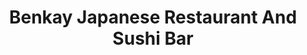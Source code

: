 ---
layout: place
title: "Benkay Japanese Restaurant And Sushi Bar"
permalink: /maine/portland/benkay-japanese-restaurant-and-sushi-bar.html
stateAbbr: ME
stateName: Maine
cityName: Portland
seo:
  name: "Benkay Japanese Restaurant And Sushi Bar"
  type: Restaurant
  links: http://sushiman.com/
description: "Long-standing local Japanese restaurant with traditional decor prepares sushi & other favorites. Looking for sushi in Portland, Maine? Check out Benkay Japan..."
place_id: ChIJ_6q4AkGcskwR8QV_pTDjBtg
photos:
  - name: >-
      places/ChIJ_6q4AkGcskwR8QV_pTDjBtg/photos/AeeoHcJK7JJBeVWmOCtQjhV98PFZkQU9qXVF1KdfZ8dvp0t2qKW5B_F-bQiD5zS1LMA_5byqjFJEMh3Fi9gszHzxKF89Xm14403vWSR5u-khK4J0RMlXW_eYNW1Ihmd9AkAGeuPT9Lt9HHXoSZn3uFnubAFdsBMKinWNdPmSOs4NUsrvXuc7f-jgpN6pVwA9gBnNAEw5aJF-COAw83tWxLGgOUxocOi9AyQ4aFmvQskqigLtip-LCHnWq6FMfJHjwzxbjKYHv3_BiRgt7_mkxMnxvtTyh8Cwj7gjnfAW2Hf-MmwmEVsU41GDLmbqSYEknvreJvFsNGgo46hA_bd6lGmdFs6QrY7pQmzD4M9931aobvqJR3ma5O8Y25A86kEaVi5vpND6nv-JNnTX0rQHNnhAd_rDzu093oh-pyDs8qbQDDKUxQ
    widthPx: 4032
    heightPx: 3024
    authorAttributions:
      - displayName: Dave Tran
        uri: https://maps.google.com/maps/contrib/105460835838786257682
        photoUri: >-
          https://lh3.googleusercontent.com/a-/ALV-UjU2zIzPKF-Q19tlBtfhz-XwgLG9h-_jXT60GmuBqR9aRYTqAM0iog=s100-p-k-no-mo
    flagContentUri: >-
      https://www.google.com/local/imagery/report/?cb_client=maps_api_places.places_api&image_key=!1e10!2sCIHM0ogKEICAgIDp1_3wcw&hl=en-US
    googleMapsUri: >-
      https://www.google.com/maps/place//data=!3m4!1e2!3m2!1sCIHM0ogKEICAgIDp1_3wcw!2e10!4m2!3m1!1s0x4cb29c4102b8aaff:0xd806e330a57f05f1
  - name: >-
      places/ChIJ_6q4AkGcskwR8QV_pTDjBtg/photos/AeeoHcJiO3R6QOGwhNY0RZqg1o6EEE6WGXo3KHlJ-uGDIIlfetE9bparVhsVtZ0N-Qy1fdsQ6gI2yZGdsanyb87ROSrdg-eiCvlpHH40Jh-OU4KlnvRoGh1VgFoKB45rcdYvvXcbOWb9GkMOBzw6ZomQHU4twP7echMmqRWklIV6WKbCTt1CGdhN_DU5kxrL0o5sR2B7InWZoIbnQUDO9SPnZPIwj4kBRXQ43Rc_GM8U9_YT22-1RQJduDOnk_Olz7txYG5NJ7LFWmZX7yBzC1aIVhi_Jj9tghDOOxwvWkf__2eBVh-EC5u0tjgSjEO-HI5etDMiAm4SIzlvskDJmL4g3Gtjgk496V4KsDDVzY44gbVS-Cl5eN7vz4l5IX8XMluGSPh3Z48m5VOoeFPPKwjgZITEsvUcH5_MdeWhifc3EYO1I6yB
    widthPx: 4032
    heightPx: 1816
    authorAttributions:
      - displayName: Jessica Vallette
        uri: https://maps.google.com/maps/contrib/106260802420275908272
        photoUri: >-
          https://lh3.googleusercontent.com/a-/ALV-UjWyWRduc57Pc4T1Rc7l4LGs-bo89q2bxXUw0FF7f9lYzVq6R3r1=s100-p-k-no-mo
    flagContentUri: >-
      https://www.google.com/local/imagery/report/?cb_client=maps_api_places.places_api&image_key=!1e10!2sCIHM0ogKEICAgIDWzaG05gE&hl=en-US
    googleMapsUri: >-
      https://www.google.com/maps/place//data=!3m4!1e2!3m2!1sCIHM0ogKEICAgIDWzaG05gE!2e10!4m2!3m1!1s0x4cb29c4102b8aaff:0xd806e330a57f05f1
  - name: >-
      places/ChIJ_6q4AkGcskwR8QV_pTDjBtg/photos/AeeoHcJF-SyRsWvhQQm9WZZlawESoE01w-sfAb8el0_Khabh67g7vGUjC-ThDlugxa1zCcc_FOj3EIe6O1SDkC7qMIPpBsxWZ5an6BqFpZsCLm9U2eutmLpGRQnzPppqUul5aFq8n9kVtMDYKlUgdVNxFqdcTc4acN3W7tSK4P6VRMIlbKZZC63yCQlOgybLbl3GK6qfRpdL1yfDAudwth8m75FwQm89DXmH27WodQFD5hbNIb6zvfq-gVWbsmL_9lQPJ_JNoGNZFTJ3kA74bJ1szrumFPxdOFSblCAZsBC-X54-Wo9TfUQsrs1VivFu3TG4M_pvX8ClGBus8rJ4o4LVL9rzVmOT8NMUxr47mUtnWVXUv37LfoovtLLDg21X3j_Njsu9gd_mMlaySFjI5fUyAxJB6La-JbiTOJnrmpRcqUXimg
    widthPx: 3024
    heightPx: 4032
    authorAttributions:
      - displayName: Andrea D'Arpa
        uri: https://maps.google.com/maps/contrib/104709660684903211602
        photoUri: >-
          https://lh3.googleusercontent.com/a-/ALV-UjWZJBFXSKgIEQSl72o8BiewX3VPha5Q_7g3DE0BVvAFZ_T7aa6E=s100-p-k-no-mo
    flagContentUri: >-
      https://www.google.com/local/imagery/report/?cb_client=maps_api_places.places_api&image_key=!1e10!2sCIHM0ogKEICAgIC7tN3QRg&hl=en-US
    googleMapsUri: >-
      https://www.google.com/maps/place//data=!3m4!1e2!3m2!1sCIHM0ogKEICAgIC7tN3QRg!2e10!4m2!3m1!1s0x4cb29c4102b8aaff:0xd806e330a57f05f1
  - name: >-
      places/ChIJ_6q4AkGcskwR8QV_pTDjBtg/photos/AeeoHcK-pIfy95XRF0R0_WUZpILIpyxnsEVh6dhCU4WdHjLrZXhG3Hjwc13Oje9Pbknj_5CP23CmIaTTMzU1A-8zOIeZGH3XWN5KlTxLYD2-eSsFA6143AKiUO6-CthIPy_m1b0KJSTl7gufZtoTXpoa6XMNsU_qJK2xzly-qw8aPekBoJMY2qIeHMHRR4tF1b9FEWHzDcIGMlXLXxiTujmPz1V5OeXDP3rjiwpV_-kan5cImG1Yb2lPu-5BNY6Impu-1JCWmDnECnd7iZlhINO6bDo_yBGY2psVJTNJTvoXgtocBUXICKL_TGgXyeUMXLp9IC-RjfhmP1_kgbSUMHwfTDcZC5sO9RzFvHGiwPfB-dOR9toOTTsWKkEOy1qUM0jvs_DsashNkuxvegDtIl3BlEDKK0rFKKJErgcuKgzO_vU1t4eR
    widthPx: 3024
    heightPx: 3024
    authorAttributions:
      - displayName: Stacey S
        uri: https://maps.google.com/maps/contrib/108091548667206564195
        photoUri: >-
          https://lh3.googleusercontent.com/a-/ALV-UjVfixaCHHTGFRdaQP7hRb52dEhV60LR4NwMS0WouW9Rb2T98yGT=s100-p-k-no-mo
    flagContentUri: >-
      https://www.google.com/local/imagery/report/?cb_client=maps_api_places.places_api&image_key=!1e10!2sCIHM0ogKEICAgICN27qgzwE&hl=en-US
    googleMapsUri: >-
      https://www.google.com/maps/place//data=!3m4!1e2!3m2!1sCIHM0ogKEICAgICN27qgzwE!2e10!4m2!3m1!1s0x4cb29c4102b8aaff:0xd806e330a57f05f1
  - name: >-
      places/ChIJ_6q4AkGcskwR8QV_pTDjBtg/photos/AeeoHcJBlbsOvrc173ydv2-jnt8M2FPYy1MU0eKf0GWdjk9NyKLdO4GBUw7YOTBPE7zAXjloiqD5x5MzG49-_RTSTujnQ03YnrWv52xyl5jLl0JQMLu3ie7VBg70Je5hRAAii8b7fvNDTfE_U4MTe44qXtH0d-yDrWhTpzn9q81jAgaOPCW5h3V21hxes0_cP4XkyPU4OAGlduO22qVq2uSu9alJurzh1kCglS-m8RlXIru-tfgJz3eU1zCsW9s548K6bUksGBkcNKpST8u_PVWxoNTnKDU7VdSuOOMi41kSpkKyc8FCvenYTQBDtuJeu5jkXGb0jWSHQnSd9pvgaun5QIk6JbKyYfeNLH1GGcQsdRSFoGqZVyQ5alDOF9QewQm4vEKggT95pBT81R_LjaLqOvHfikZx8EwiCTBQ5Fe5kX2PpbTL
    widthPx: 1170
    heightPx: 1208
    authorAttributions:
      - displayName: SY J
        uri: https://maps.google.com/maps/contrib/109364454504882978353
        photoUri: >-
          https://lh3.googleusercontent.com/a/ACg8ocLNz5RSJxo0nr14YTJ35lbW4bMF0mBVXv_xDh-R9luxHXAD-Q=s100-p-k-no-mo
    flagContentUri: >-
      https://www.google.com/local/imagery/report/?cb_client=maps_api_places.places_api&image_key=!1e10!2sCIHM0ogKEICAgIDdsMLI0AE&hl=en-US
    googleMapsUri: >-
      https://www.google.com/maps/place//data=!3m4!1e2!3m2!1sCIHM0ogKEICAgIDdsMLI0AE!2e10!4m2!3m1!1s0x4cb29c4102b8aaff:0xd806e330a57f05f1
  - name: >-
      places/ChIJ_6q4AkGcskwR8QV_pTDjBtg/photos/AeeoHcIx9uBvhp_7f002RxSuz83G1RqbEKPnh8cZh32LoIVRlCjTmDtPqiHGhLejtWvcWfRHbP9PPzVQu67YP20W8ydXxSr3N3C5o9V878gnbuitKN5hYE6weolKdbUSDOQagKE17_BTdyfqhZMphc450hOeC_y5X6WKcLDnryBZ9D5aqsTeM21rGHFQOeUiQrGlAF2emz2qENmf_wtKLyUEAMkeyhW3GyC8QEBNwtl9Be97HWY-G1xhXb4NIiJuovAMydOs7JV1-onCT8wOtbEDaPtBKmK97FVXRZsao29OcT5Hn5Byf1PpbIbjkNhL8Vs3-Fr5VFFIYL5zxDsgbAjvbmuUEtyVJxUUb1g8NQDdChzB0hkq_ksWjBszq4P22Z9haittT4MxVNOl6KutTkqIN1BbbfPeze8hWyK1mPgaVKy5pQ
    widthPx: 4032
    heightPx: 3024
    authorAttributions:
      - displayName: Dave Tran
        uri: https://maps.google.com/maps/contrib/105460835838786257682
        photoUri: >-
          https://lh3.googleusercontent.com/a-/ALV-UjU2zIzPKF-Q19tlBtfhz-XwgLG9h-_jXT60GmuBqR9aRYTqAM0iog=s100-p-k-no-mo
    flagContentUri: >-
      https://www.google.com/local/imagery/report/?cb_client=maps_api_places.places_api&image_key=!1e10!2sCIHM0ogKEICAgIDp1_3wCw&hl=en-US
    googleMapsUri: >-
      https://www.google.com/maps/place//data=!3m4!1e2!3m2!1sCIHM0ogKEICAgIDp1_3wCw!2e10!4m2!3m1!1s0x4cb29c4102b8aaff:0xd806e330a57f05f1
  - name: >-
      places/ChIJ_6q4AkGcskwR8QV_pTDjBtg/photos/AeeoHcLAJyhc95KYqyiWIyFURStkZrbTxqfO1UyIIVWFjIO7Tg2MufCwuxRuV82aIukLVg3J0iiIseqd353srQkC7Lg81ArYiBUYh3oPrsRRoETunxotKAgH53hrCX9xAOxuHDD1KQwRT34v7rvIqhMaDxs4G7XrdtNoESVuGTeFkUdYXqvarSfvu7jHsc9uUJA1JDkUCzXRtB9Nqy2v6BM6LrKVHN-ggEiEv8SCwPEqUEnroKa680BcGO9Ig7_hRZ_U8n3h327kDmL-0OpjMK6F1KV_3bCezByci10yJkTWTasfOz8gE6rUtgMmvseXUY8Jo_SDg7wjD993T2Hyx2gwWuOKKMXPQS67AqqLGGh87uvUNERA1qWJNtuMpmPs7dU_pG0egY5nQgfkepuJkoZNUg8geC9A8pBI7vi8UgLWKD-XQw
    widthPx: 3600
    heightPx: 4800
    authorAttributions:
      - displayName: L O
        uri: https://maps.google.com/maps/contrib/114231030999948389869
        photoUri: >-
          https://lh3.googleusercontent.com/a-/ALV-UjW-Fg4v9lHKndiQ-d0yFPasLFYw4M4hcVJdcNBQTak1LKMWAG8E=s100-p-k-no-mo
    flagContentUri: >-
      https://www.google.com/local/imagery/report/?cb_client=maps_api_places.places_api&image_key=!1e10!2sCIHM0ogKEICAgIC-1YzGTQ&hl=en-US
    googleMapsUri: >-
      https://www.google.com/maps/place//data=!3m4!1e2!3m2!1sCIHM0ogKEICAgIC-1YzGTQ!2e10!4m2!3m1!1s0x4cb29c4102b8aaff:0xd806e330a57f05f1
  - name: >-
      places/ChIJ_6q4AkGcskwR8QV_pTDjBtg/photos/AeeoHcJOb28bpOOUxDFBKXTkIcGVIu6dayZ3-7_4fGLAVP_ZnR2iVDQMD7FkJ-JzGPomvqnIQNPLylirRs60nyrn1dIQ_2dEqiuaqlviYYzWfeREHW8PGYdYpXWExyx_fpyB3BZml-6_IQCjui9aHwIAbvRPF2U9uJMWkeA8S5L0-48tmjbYrgcmiyZxhEHGiLiopl3EnUTwODnWqsTglHQJ7m0EeTuQZ3nDVHS1UoRCXSJmoEYoJpeSveJjr-SF6_sEJEI77I5QX1SEQWEVvJCBaGjD4A0t4ogAXhS1kSki41yNX_6USkyFgg3aGdPQWqjaa48ZC4BX_lwph5Fkr79bKEJ4OdXpae6kWY6HHtaE0x9qND3WPAhBuE23pJaz0aW9KsF5LJ0Zov_I37EAnfMvUP41Oi7jU96wqqc0Qj0eKIbbwg
    widthPx: 4080
    heightPx: 3072
    authorAttributions:
      - displayName: John Turnmire
        uri: https://maps.google.com/maps/contrib/115415514821505513222
        photoUri: >-
          https://lh3.googleusercontent.com/a-/ALV-UjXuAZYBbKhYSBJXDyizSC6TDu3z3sHwjzQ8yRFxC_d3gQ8XX7Uc=s100-p-k-no-mo
    flagContentUri: >-
      https://www.google.com/local/imagery/report/?cb_client=maps_api_places.places_api&image_key=!1e10!2sCIHM0ogKEICAgICbqJTofA&hl=en-US
    googleMapsUri: >-
      https://www.google.com/maps/place//data=!3m4!1e2!3m2!1sCIHM0ogKEICAgICbqJTofA!2e10!4m2!3m1!1s0x4cb29c4102b8aaff:0xd806e330a57f05f1
  - name: >-
      places/ChIJ_6q4AkGcskwR8QV_pTDjBtg/photos/AeeoHcLbLhAfd66F32it6ISrlxF062ekjkYXDXgdE8m8FdcUcuSqggiwClccxDUIKasVZEx0u_ANKJiYswo2ORSONipt4QwmrLcG5x8vkb4-cnZcMrwpKHmVtVr9aWu_C5J5-VMhbIrMiDnv7e3BnrXvBYkIk-p0U1OeSSeqSIsAiSWk5GEuJewL7Ehiy87nCQhMPhg4R6VhFfytDZGN8O_FY5bbNU464sLCpjdfrtMIheOSF7IImfin1QeMtppTZHC75ku_ejoSPteqB8LaAcsB63JFrVX8MWRqkRKMgBtQ-KApDq9IBeZOzBy2aoUeDLF5QrJ1oubAcFmERZFA_1vMCrtGhYi3zIOtIe_AP0diSZK7-5s65YRgywy69qxcKt5w1tqoutDOJBHsbAb2z__6InwlzGRAp5MQ5_-tHduFuOo
    widthPx: 2034
    heightPx: 1170
    authorAttributions:
      - displayName: Kimberly Lim Legaspi
        uri: https://maps.google.com/maps/contrib/110969829192883999185
        photoUri: >-
          https://lh3.googleusercontent.com/a-/ALV-UjWzKgmeRrs9dhy40vW4xcU-ZvZFFy4hbomqsTdaUSaS-uY0KX4ziA=s100-p-k-no-mo
    flagContentUri: >-
      https://www.google.com/local/imagery/report/?cb_client=maps_api_places.places_api&image_key=!1e10!2sCIHM0ogKEICAgICL_JGQXw&hl=en-US
    googleMapsUri: >-
      https://www.google.com/maps/place//data=!3m4!1e2!3m2!1sCIHM0ogKEICAgICL_JGQXw!2e10!4m2!3m1!1s0x4cb29c4102b8aaff:0xd806e330a57f05f1
  - name: >-
      places/ChIJ_6q4AkGcskwR8QV_pTDjBtg/photos/AeeoHcLFMG-vLOFgNyzZRqjIre_lBiiY9SiWfYdP9xNRprV3tcVnsrLwz4b0X8Tm2_8PbKB7dS0jgM70fXgySkd04jQJ5OYpRLIv6674EADweUp0JSZoGIwreafVSI1bjSKSJUKY6pVDuDpyHXBz8GSpJYvrJ5bVC80zBjfNcRNLir71DqqO9ZG4QXnIJNPaPafV3W28QM9gow4xbQV4dYOZ7u8a0apUFQD2edwHaa_IYlwzuX51AyBiBoCelVQRSJg6DDkdQ6eiLOmbS_Ln1i2LpgWqkuUsyCG9x10LqPEC3eSosHx-4TfCzLE2R-6-9mCqUmxyA2ezYxsrkmhgdecju_2HtF3v21wVnRLp8ypF25wvD3842Uir1PTRUDKxXmBiejluqGGWJmuvrO5CIU4HbA1SFWkYVQ5iGuxLIfNVR4wAMQ
    widthPx: 3600
    heightPx: 4800
    authorAttributions:
      - displayName: Jongpol J.
        uri: https://maps.google.com/maps/contrib/100795887570569009486
        photoUri: >-
          https://lh3.googleusercontent.com/a-/ALV-UjVgw9tOgDigSdAUkniyoNBKlKlK8XRiq8bzANwVYl3olxrlfQOh=s100-p-k-no-mo
    flagContentUri: >-
      https://www.google.com/local/imagery/report/?cb_client=maps_api_places.places_api&image_key=!1e10!2sCIHM0ogKEICAgIDv0vW4Kw&hl=en-US
    googleMapsUri: >-
      https://www.google.com/maps/place//data=!3m4!1e2!3m2!1sCIHM0ogKEICAgIDv0vW4Kw!2e10!4m2!3m1!1s0x4cb29c4102b8aaff:0xd806e330a57f05f1
address: 16 Middle St, Portland, ME 04101, USA
street: 16 Middle St
city: Portland
state: ME
zip: '04101'
country: USA
neighborhood: East Bayside
latitude: '43.660912'
longitude: '-70.248813'
accessibility_options:
  wheelchairAccessibleParking: true
  wheelchairAccessibleEntrance: true
  wheelchairAccessibleRestroom: true
  wheelchairAccessibleSeating: true
business_status: OPERATIONAL
name: Benkay Japanese Restaurant And Sushi Bar
google_maps_links:
  directionsUri: >-
    https://www.google.com/maps/dir//''/data=!4m7!4m6!1m1!4e2!1m2!1m1!1s0x4cb29c4102b8aaff:0xd806e330a57f05f1!3e0
  placeUri: https://maps.google.com/?cid=15566378960127198705
  writeAReviewUri: >-
    https://www.google.com/maps/place//data=!4m3!3m2!1s0x4cb29c4102b8aaff:0xd806e330a57f05f1!12e1
  reviewsUri: >-
    https://www.google.com/maps/place//data=!4m4!3m3!1s0x4cb29c4102b8aaff:0xd806e330a57f05f1!9m1!1b1
  photosUri: >-
    https://www.google.com/maps/place//data=!4m3!3m2!1s0x4cb29c4102b8aaff:0xd806e330a57f05f1!10e5
primary_type: Japanese Restaurant
opening_hours:
  regular: null
  current: null
secondary_opening_hours:
  regular:
    weekdayDescriptions: null
    type: null
  current:
    weekdayDescriptions: null
    type: null
phone: (207) 773-5555
price_level: PRICE_LEVEL_MODERATE
price_range: $30 &ndash; $50
rating: '4.5'
rating_count: 668
website: http://sushiman.com/
reviews:
  - name: >-
      places/ChIJ_6q4AkGcskwR8QV_pTDjBtg/reviews/ChZDSUhNMG9nS0VJQ0FnSUNQbHRqTVBnEAE
    relativePublishTimeDescription: 4 months ago
    rating: 5
    text:
      text: >-
        My family and I recently visited this Japanese restaurant for dinner,
        and it was an absolutely delightful experience. For our appetizers, we
        ordered miso soup and seafood soup, both of which were warm, flavorful,
        and perfectly seasoned. Along with the soups, we selected a variety of
        dishes that you can see in the accompanying pictures, each beautifully
        presented and incredibly fresh.


        For the main course, we indulged in a stunning spread of sashimi and
        sushi. The sashimi was expertly sliced, melt-in-your-mouth fresh, and
        paired wonderfully with the accompanying garnishes. The sushi rolls were
        equally impressive, with balanced flavors and immaculate presentation.
        Each bite was a testament to the quality of ingredients and the chef’s
        skill.


        The ambiance of the restaurant added to the overall experience—it was
        cozy yet elegant, with a calm and inviting atmosphere. The staff was
        attentive and knowledgeable, making us feel welcome and ensuring our
        dining experience was seamless.


        If you’re a fan of authentic Japanese cuisine or simply looking for a
        place to enjoy a delicious meal, I can’t recommend this restaurant
        enough. It’s definitely a spot we’ll be returning to!
      languageCode: en
    originalText:
      text: >-
        My family and I recently visited this Japanese restaurant for dinner,
        and it was an absolutely delightful experience. For our appetizers, we
        ordered miso soup and seafood soup, both of which were warm, flavorful,
        and perfectly seasoned. Along with the soups, we selected a variety of
        dishes that you can see in the accompanying pictures, each beautifully
        presented and incredibly fresh.


        For the main course, we indulged in a stunning spread of sashimi and
        sushi. The sashimi was expertly sliced, melt-in-your-mouth fresh, and
        paired wonderfully with the accompanying garnishes. The sushi rolls were
        equally impressive, with balanced flavors and immaculate presentation.
        Each bite was a testament to the quality of ingredients and the chef’s
        skill.


        The ambiance of the restaurant added to the overall experience—it was
        cozy yet elegant, with a calm and inviting atmosphere. The staff was
        attentive and knowledgeable, making us feel welcome and ensuring our
        dining experience was seamless.


        If you’re a fan of authentic Japanese cuisine or simply looking for a
        place to enjoy a delicious meal, I can’t recommend this restaurant
        enough. It’s definitely a spot we’ll be returning to!
      languageCode: en
    authorAttribution:
      displayName: SADNA AND KIDS
      uri: https://www.google.com/maps/contrib/114304346419349409083/reviews
      photoUri: >-
        https://lh3.googleusercontent.com/a-/ALV-UjUuzhOdoW8In0g-mwcrA7Ni_w1ENz5MQQ3vZhnMInaK_zl_rzxwiA=s128-c0x00000000-cc-rp-mo-ba3
    publishTime: '2024-11-24T01:39:48.260622Z'
    flagContentUri: >-
      https://www.google.com/local/review/rap/report?postId=ChZDSUhNMG9nS0VJQ0FnSUNQbHRqTVBnEAE&d=17924085&t=1
    googleMapsUri: >-
      https://www.google.com/maps/reviews/data=!4m6!14m5!1m4!2m3!1sChZDSUhNMG9nS0VJQ0FnSUNQbHRqTVBnEAE!2m1!1s0x4cb29c4102b8aaff:0xd806e330a57f05f1
  - name: >-
      places/ChIJ_6q4AkGcskwR8QV_pTDjBtg/reviews/ChZDSUhNMG9nS0VJQ0FnTUN3azY2ZmJREAE
    relativePublishTimeDescription: 3 weeks ago
    rating: 2
    text:
      text: >-
        Ordered thru GrubHub. Delivery was fine but the sushi? Disgusting! Warm,
        even though it only took the driver 7 minutes to deliver. The salmon was
        crunchy in places; I think it might have been scales? Just a guess, but
        why else would salmon be crunchy? I asked for the rolls to be cut into 8
        pieces each and they were in the standard 6. Smelled very fishy! I know
        it's fish, but good sushi does not smell this strongly. I couldn't
        finish it! 🤢 Also, I ordered a bottled water and the website said it
        would be Perrier. I got a bottle of plain old Poland Springs. Water is
        water but don't advertise something you won't deliver. Gross and
        disappointing!!!


        10 out of 10 do not recommend!
      languageCode: en
    originalText:
      text: >-
        Ordered thru GrubHub. Delivery was fine but the sushi? Disgusting! Warm,
        even though it only took the driver 7 minutes to deliver. The salmon was
        crunchy in places; I think it might have been scales? Just a guess, but
        why else would salmon be crunchy? I asked for the rolls to be cut into 8
        pieces each and they were in the standard 6. Smelled very fishy! I know
        it's fish, but good sushi does not smell this strongly. I couldn't
        finish it! 🤢 Also, I ordered a bottled water and the website said it
        would be Perrier. I got a bottle of plain old Poland Springs. Water is
        water but don't advertise something you won't deliver. Gross and
        disappointing!!!


        10 out of 10 do not recommend!
      languageCode: en
    authorAttribution:
      displayName: Breanne Pelletier
      uri: https://www.google.com/maps/contrib/109542016925815461095/reviews
      photoUri: >-
        https://lh3.googleusercontent.com/a/ACg8ocJvJ2ivLu1fWJglTZBlHhozmfEinBHWvwTp9uH0LiwC7F5RZA=s128-c0x00000000-cc-rp-mo
    publishTime: '2025-03-21T00:09:13.763051Z'
    flagContentUri: >-
      https://www.google.com/local/review/rap/report?postId=ChZDSUhNMG9nS0VJQ0FnTUN3azY2ZmJREAE&d=17924085&t=1
    googleMapsUri: >-
      https://www.google.com/maps/reviews/data=!4m6!14m5!1m4!2m3!1sChZDSUhNMG9nS0VJQ0FnTUN3azY2ZmJREAE!2m1!1s0x4cb29c4102b8aaff:0xd806e330a57f05f1
  - name: >-
      places/ChIJ_6q4AkGcskwR8QV_pTDjBtg/reviews/ChdDSUhNMG9nS0VJQ0FnTUNRMmVlMDVBRRAB
    relativePublishTimeDescription: a month ago
    rating: 5
    text:
      text: >-
        Benkay is an institution. It's the Japanese staple of Portland. Just
        really good Japanese food. The sashimi quality is top tier.
      languageCode: en
    originalText:
      text: >-
        Benkay is an institution. It's the Japanese staple of Portland. Just
        really good Japanese food. The sashimi quality is top tier.
      languageCode: en
    authorAttribution:
      displayName: Matthew Rideout
      uri: https://www.google.com/maps/contrib/117668653715866001699/reviews
      photoUri: >-
        https://lh3.googleusercontent.com/a-/ALV-UjWkIhSNG3KyjEML3gwYgQexuD-hvg4acI7trEUkz_C007eedNstkA=s128-c0x00000000-cc-rp-mo-ba3
    publishTime: '2025-03-05T22:56:38.479837Z'
    flagContentUri: >-
      https://www.google.com/local/review/rap/report?postId=ChdDSUhNMG9nS0VJQ0FnTUNRMmVlMDVBRRAB&d=17924085&t=1
    googleMapsUri: >-
      https://www.google.com/maps/reviews/data=!4m6!14m5!1m4!2m3!1sChdDSUhNMG9nS0VJQ0FnTUNRMmVlMDVBRRAB!2m1!1s0x4cb29c4102b8aaff:0xd806e330a57f05f1
  - name: >-
      places/ChIJ_6q4AkGcskwR8QV_pTDjBtg/reviews/ChdDSUhNMG9nS0VJQ0FnSUNiX0tYZ3FBRRAB
    relativePublishTimeDescription: 8 months ago
    rating: 5
    text:
      text: >-
        We had an amazing lunch at Benkay during our first visit to Portland. We
        love sushi and have tried many sushi restaurants in destinations across
        the country. This is definitely one of our favorites so far! Delicious
        food, great service, relaxed vibes, and price wasn’t bad given the high
        quality. No pics of the sushi - it looked so yummy, we just had to dig
        in!
      languageCode: en
    originalText:
      text: >-
        We had an amazing lunch at Benkay during our first visit to Portland. We
        love sushi and have tried many sushi restaurants in destinations across
        the country. This is definitely one of our favorites so far! Delicious
        food, great service, relaxed vibes, and price wasn’t bad given the high
        quality. No pics of the sushi - it looked so yummy, we just had to dig
        in!
      languageCode: en
    authorAttribution:
      displayName: Sarah Hodgman
      uri: https://www.google.com/maps/contrib/106832262074207368130/reviews
      photoUri: >-
        https://lh3.googleusercontent.com/a-/ALV-UjVEfCKm4HAm6wN0xMJcaZtrbir-oS-BE02kKDjP5Rol1VIPk6KE=s128-c0x00000000-cc-rp-mo-ba3
    publishTime: '2024-07-24T18:56:19.487686Z'
    flagContentUri: >-
      https://www.google.com/local/review/rap/report?postId=ChdDSUhNMG9nS0VJQ0FnSUNiX0tYZ3FBRRAB&d=17924085&t=1
    googleMapsUri: >-
      https://www.google.com/maps/reviews/data=!4m6!14m5!1m4!2m3!1sChdDSUhNMG9nS0VJQ0FnSUNiX0tYZ3FBRRAB!2m1!1s0x4cb29c4102b8aaff:0xd806e330a57f05f1
  - name: >-
      places/ChIJ_6q4AkGcskwR8QV_pTDjBtg/reviews/ChZDSUhNMG9nS0VJQ0FnSURkc01MSUlBEAE
    relativePublishTimeDescription: a year ago
    rating: 5
    text:
      text: >-
        I highly recommend visiting at least once. The seafood is incredibly
        fresh, which makes it taste deliciously sweet. The flavor and service
        are top-notch. If you live nearby, it's the kind of taste you'd want to
        enjoy every day.
      languageCode: en
    originalText:
      text: >-
        I highly recommend visiting at least once. The seafood is incredibly
        fresh, which makes it taste deliciously sweet. The flavor and service
        are top-notch. If you live nearby, it's the kind of taste you'd want to
        enjoy every day.
      languageCode: en
    authorAttribution:
      displayName: SY J
      uri: https://www.google.com/maps/contrib/109364454504882978353/reviews
      photoUri: >-
        https://lh3.googleusercontent.com/a/ACg8ocLNz5RSJxo0nr14YTJ35lbW4bMF0mBVXv_xDh-R9luxHXAD-Q=s128-c0x00000000-cc-rp-mo
    publishTime: '2024-02-20T11:09:32.251898Z'
    flagContentUri: >-
      https://www.google.com/local/review/rap/report?postId=ChZDSUhNMG9nS0VJQ0FnSURkc01MSUlBEAE&d=17924085&t=1
    googleMapsUri: >-
      https://www.google.com/maps/reviews/data=!4m6!14m5!1m4!2m3!1sChZDSUhNMG9nS0VJQ0FnSURkc01MSUlBEAE!2m1!1s0x4cb29c4102b8aaff:0xd806e330a57f05f1
parking_options:
  freeStreetParking: true
  paidStreetParking: true
  valetParking: false
  paidGarageParking: true
payment_options:
  acceptsCreditCards: true
  acceptsDebitCards: true
  acceptsCashOnly: false
allow_dogs: null
curbside_pickup: null
delivery: true
dine_in: true
good_for_children: true
good_for_groups: true
good_for_sports: false
live_music: false
menu_for_children: null
outdoor_seating: false
reservable: true
restroom: true
serves_beer: true
serves_breakfast: false
serves_brunch: false
serves_cocktails: true
serves_coffee: null
serves_dinner: true
serves_dessert: true
serves_lunch: true
serves_vegetarian_food: true
serves_wine: true
takeout: true
summary: >-
  Long-standing local Japanese restaurant with traditional decor prepares sushi
  & other favorites.

---